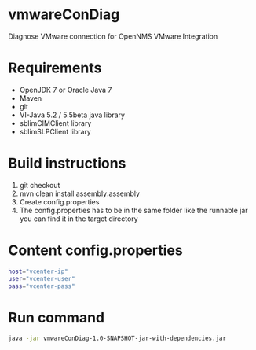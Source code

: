 vmwareConDiag
=============

Diagnose VMware connection for OpenNMS VMware Integration


Requirements
============
 - OpenJDK 7 or Oracle Java 7
 - Maven
 - git
 - VI-Java 5.2 / 5.5beta java library
 - sblimCIMClient library
 - sblimSLPClient library

Build instructions
==================
1. git checkout
2. mvn clean install assembly:assembly
3. Create config.properties
4. The config.properties has to be in the same folder like the runnable jar you can find it in the target directory
  
Content config.properties
=========================
```bash
host="vcenter-ip"
user="vcenter-user"
pass="vcenter-pass"
```

Run command
===========
```bash
java -jar vmwareConDiag-1.0-SNAPSHOT-jar-with-dependencies.jar
```
